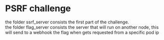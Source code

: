 # PSRF challenge

the folder ssrf_server consists the first part of the challenge.    
the folder flag_server consists the server that will run on another node, this will send to a webhook the flag when gets requested from a specific pod ip